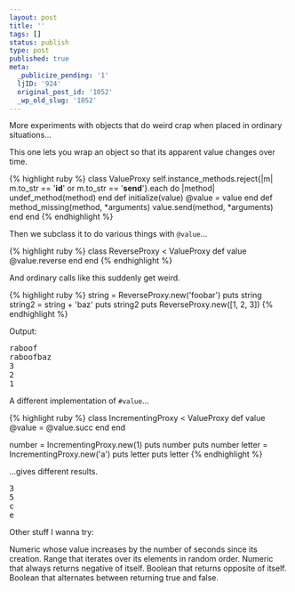 ```yaml
---
layout: post
title: ''
tags: []
status: publish
type: post
published: true
meta:
  _publicize_pending: '1'
  ljID: '924'
  original_post_id: '1052'
  _wp_old_slug: '1052'
---
```

More experiments with objects that do weird crap when placed in ordinary situations...

This one lets you wrap an object so that its apparent value changes over time.

{% highlight ruby %}
class ValueProxy
	self.instance_methods.reject{|m| m.to_str == '__id__' or m.to_str == '__send__'}.each do |method|
		undef_method(method)
	end
	def initialize(value)
		@value = value
	end
	def method_missing(method, *arguments)
		value.send(method, *arguments)
	end
end
{% endhighlight %}

Then we subclass it to do various things with `@value`...

{% highlight ruby %}
class ReverseProxy < ValueProxy
	def value
		@value.reverse
	end
end
{% endhighlight %}

And ordinary calls like this suddenly get weird.

{% highlight ruby %}
string = ReverseProxy.new('foobar')
puts string
string2 = string + 'baz'
puts string2
puts ReverseProxy.new([1, 2, 3])
{% endhighlight %}

Output:
<pre>
raboof
raboofbaz
3
2
1
</pre>

<!--more-->

A different implementation of `#value`...

{% highlight ruby %}
class IncrementingProxy < ValueProxy
	def value
		@value = @value.succ
	end
end

number = IncrementingProxy.new(1)
puts number
puts number
letter = IncrementingProxy.new('a')
puts letter
puts letter
{% endhighlight %}

...gives different results.

<pre>
3
5
c
e
</pre>

Other stuff I wanna try:

Numeric whose value increases by the number of seconds since its creation.
Range that iterates over its elements in random order.
Numeric that always returns negative of itself.
Boolean that returns opposite of itself.
Boolean that alternates between returning true and false.
